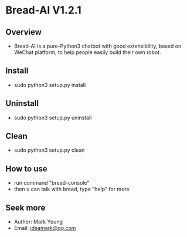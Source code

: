 # Bread-AI V1.2.1

## Overview
* Bread-AI is a pure-Python3 chatbot with good extensibility, based on WeChat platform, to help people easily build their own robot. 

## Install
* sudo python3 setup.py install

## Uninstall
* sudo python3 setup.py uninstall

## Clean
* sudo python3 setup.py clean

## How to use
* run command "bread-console"
* then u can talk with bread, type "help" for more

## Seek more
* Author: Mark Young
* Email: ideamark@qq.com
